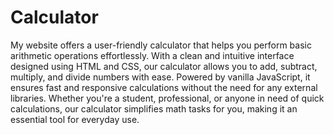 # Calculator

My website offers a user-friendly calculator that helps you perform basic arithmetic operations effortlessly. With a clean and intuitive interface designed using HTML and CSS, our calculator allows you to add, subtract, multiply, and divide numbers with ease. Powered by vanilla JavaScript, it ensures fast and responsive calculations without the need for any external libraries. Whether you're a student, professional, or anyone in need of quick calculations, our calculator simplifies math tasks for you, making it an essential tool for everyday use.
